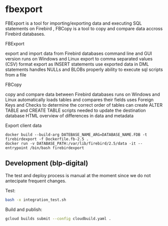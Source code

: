 fbexport
========

FBExport is a tool for importing/exporting data and executing SQL statements on Firebird , FBCopy is a tool to copy and compare data accross Firebird databases.


FBExport

export and import data from Firebird databases
command line and GUI version
runs on Windows and Linux
export to comma separated values (CSV) format
export as INSERT statements
use exported data in DML statements
handles NULLs and BLOBs properly
ability to execute sql scripts from a file

FBCopy

copy and compare data between Firebird databases
runs on Windows and Linux
automatically loads tables and compares their fields
uses Foreign Keys and Checks to determine the correct order of tables
can create ALTER TABLE and CREATE TABLE scripts needed to update the destination database
HTML overview of differences in data and metadata


Export client data
```
docker build --build-arg DATEBASE_NAME_ARG=DATABASE_NAME.FDB -t firebirdexport -f Dockerfile.fb-2.5 .   
docker run -v DATABASE_PATH:/var/lib/firebird/2.5/data -it --entrypoint /bin/bash firebirdexport
```

## Development (blp-digital)

The test and deploy process is manual at the moment since we do not antecipate frequent changes.

Test:

```bash
bash -x integration_test.sh
```

Build and publish:

```bash
gcloud builds submit --config cloudbuild.yaml .
```
